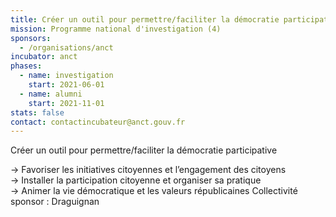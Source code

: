 ```yaml
---
title: Créer un outil pour permettre/faciliter la démocratie participative
mission: Programme national d'investigation (4)
sponsors:
  - /organisations/anct
incubator: anct
phases:
  - name: investigation
    start: 2021-06-01
  - name: alumni
    start: 2021-11-01
stats: false
contact: contactincubateur@anct.gouv.fr
---
```

Créer un outil pour permettre/faciliter la démocratie participative

\-> Favoriser les initiatives citoyennes et l’engagement des citoyens  
\-> Installer la participation citoyenne et organiser sa pratique  
\-> Animer la vie démocratique et les valeurs républicaines
Collectivité sponsor : Draguignan

